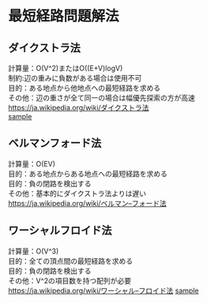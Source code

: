 # 最短経路問題解法

## ダイクストラ法
計算量：O(V^2)またはO((E+V)logV)  
制約:辺の重みに負数がある場合は使用不可  
目的：ある地点から他地点への最短経路を求める  
その他：辺の重さが全て同一の場合は幅優先探索の方が高速  
https://ja.wikipedia.org/wiki/ダイクストラ法  
[sample](..\src\util\Dijkstra.kt)

## ベルマンフォード法
計算量：O(EV)  
目的：ある地点からある地点への最短経路を求める  
目的：負の閉路を検出する  
その他：基本的にダイクストラ法よりは遅い  
https://ja.wikipedia.org/wiki/ベルマン–フォード法



## ワーシャルフロイド法
計算量：O(V^3)  
目的：全ての頂点間の最短経路を求める  
目的：負の閉路を検出する  
その他：V^2の項目数を持つ配列が必要  
https://ja.wikipedia.org/wiki/ワーシャル–フロイド法
[sample](..\src\participated\abc143\E.kt)

